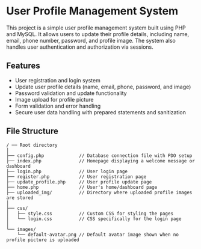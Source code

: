 # User Profile Management System

This project is a simple user profile management system built using PHP and MySQL. It allows users to update their profile details, including name, email, phone number, password, and profile image. The system also handles user authentication and authorization via sessions.

## Features

- User registration and login system
- Update user profile details (name, email, phone, password, and image)
- Password validation and update functionality
- Image upload for profile picture
- Form validation and error handling
- Secure user data handling with prepared statements and sanitization

## File Structure

```plaintext
/ ── Root directory
│
├── config.php             // Database connection file with PDO setup
├── index.php              // Homepage displaying a welcome message or dashboard
├── login.php              // User login page
├── register.php           // User registration page
├── update_profile.php     // User profile update page
├── home.php               // User's home/dashboard page
├── uploaded_img/          // Directory where uploaded profile images are stored
│
├── css/
│   ├── style.css          // Custom CSS for styling the pages
│   └── login.css          // CSS specifically for the login page
│
└── images/
    └── default-avatar.png // Default avatar image shown when no profile picture is uploaded
